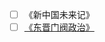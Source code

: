 - [ ] 《新中国未来记》
- [ ] [《东晋门阀政治》](https://s3.us-west-1.wasabisys.com/p-library/books/5d3929c0958dbc44ca2290e4e3d4a253.pdf)